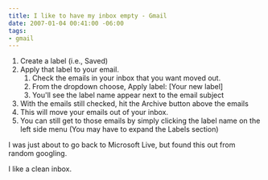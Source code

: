 ```yaml
---
title: I like to have my inbox empty - Gmail
date: 2007-01-04 00:41:00 -06:00
tags:
- gmail
---
```


1. Create a label (i.e., Saved)
1. Apply that label to your email.
    1. Check the emails in your inbox that you want moved out.
    1. From the dropdown choose, Apply label: [Your new label]
    1. You'll see the label name appear next to the email subject
1. With the emails still checked, hit the Archive button above the emails
1. This will move your emails out of your inbox.
1. You can still get to those emails by simply clicking the label name on the left side menu (You may have to expand the Labels section)

I was just about to go back to Microsoft Live, but found this out from random googling.

I like a clean inbox.
